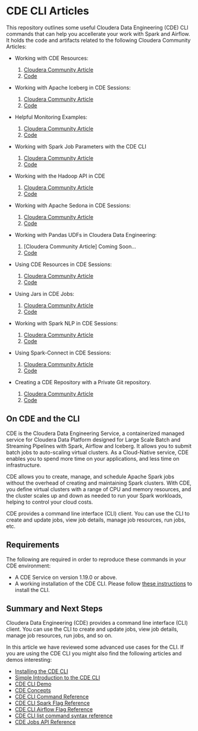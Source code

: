 # CDE CLI Articles

This repository outlines some useful Cloudera Data Engineering (CDE) CLI commands that can help you accellerate your work with Spark and Airflow. It holds the code and artifacts related to the following Cloudera Community Articles:

* Working with CDE Resources:
  1. [Cloudera Community Article](https://community.cloudera.com/t5/Community-Articles/Working-with-CDE-Files-Resources/ta-p/379891)
  2. [Code](https://github.com/pdefusco/CDE_CLI_Articles/blob/main/code/CDERESOURCES.md)

* Working with Apache Iceberg in CDE Sessions:
  1. [Cloudera Community Article](https://community.cloudera.com/t5/Community-Articles/Working-with-Iceberg-in-CDE-Spark-Sessions/ta-p/379892)
  2. [Code](https://github.com/pdefusco/CDE_CLI_Articles/blob/main/code/CDESESSIONSICEBERG.md)

* Helpful Monitoring Examples:
  1. [Cloudera Community Article](https://community.cloudera.com/t5/Community-Articles/Efficiently-Monitoring-Jobs-Runs-and-Resources-with-the-CDE/ta-p/379893)
  2. [Code](https://github.com/pdefusco/CDE_CLI_Articles/blob/main/code/CDELISTFILTERS.md)

* Working with Spark Job Parameters with the CDE CLI
  1. [Cloudera Community Article](https://community.cloudera.com/t5/Community-Articles/Working-with-CDE-Spark-Job-Parameters-in-Cloudera-Data/ta-p/380792)
  2. [Code](https://github.com/pdefusco/CDE_CLI_Articles/blob/main/code/CDESPARKJOBPARAMETERS.md)

* Working with the Hadoop API in CDE
  1. [Cloudera Community Article](https://community.cloudera.com/t5/Community-Articles/Cloud-Storage-File-System-Operations-with-the-Hadoop-API-in/ta-p/384213)
  2. [Code](https://github.com/pdefusco/CDE_CLI_Articles/blob/main/code/CDEHADOOPAPI.md)

* Working with Apache Sedona in CDE Sessions:
  1. [Cloudera Community Article](WIP)
  2. [Code](https://github.com/pdefusco/CDE_CLI_Articles/blob/main/code/CDESESSIONSEDONA.md)

* Working with Pandas UDFs in Cloudera Data Engineering:
  1. [Cloudera Community Article] Coming Soon...
  2. [Code](WIP)

* Using CDE Resources in CDE Sessions:
  1. [Cloudera Community Article](https://community.cloudera.com/t5/Community-Articles/Using-CDE-Resources-in-CDE-Sessions/ta-p/387834)
  2. [Code](https://github.com/pdefusco/CDE_CLI_Articles/blob/main/code/CDESESSIONSRESOURCES.md)

* Using Jars in CDE Jobs:
  1. [Cloudera Community Article](https://community.cloudera.com/t5/Community-Articles/Simplify-Spark-Submit-JAR-Dependency-Management-with/ta-p/393014)
  2. [Code](https://github.com/pdefusco/CDE_CLI_Articles/blob/main/code/CDEUSINGJARS.md)

* Working with Spark NLP in CDE Sessions:
  1. [Cloudera Community Article]()
  2. [Code]()

* Using Spark-Connect in CDE Sessions:
  1. [Cloudera Community Article]()
  2. [Code](https://github.com/pdefusco/CDE_CLI_Articles/blob/main/code/CDESPARKCONNECT.md)

* Creating a CDE Repository with a Private Git repository.
  1. [Cloudera Community Article]()
  2. [Code](https://github.com/pdefusco/CDE_CLI_Articles/blob/main/code/CDEPRIVATEREPO.md)

## On CDE and the CLI

CDE is the Cloudera Data Engineering Service, a containerized managed service for Cloudera Data Platform designed for Large Scale Batch and Streaming Pipelines with Spark, Airflow and Iceberg. It allows you to submit batch jobs to auto-scaling virtual clusters. As a Cloud-Native service, CDE enables you to spend more time on your applications, and less time on infrastructure.

CDE allows you to create, manage, and schedule Apache Spark jobs without the overhead of creating and maintaining Spark clusters. With CDE, you define virtual clusters with a range of CPU and memory resources, and the cluster scales up and down as needed to run your Spark workloads, helping to control your cloud costs.

CDE provides a command line interface (CLI) client. You can use the CLI to create and update jobs, view job details, manage job resources, run jobs, etc.

## Requirements

The following are required in order to reproduce these commands in your CDE environment:

* A CDE Service on version 1.19.0 or above.
* A working installation of the CDE CLI. Please follow [these instructions](https://docs.cloudera.com/data-engineering/cloud/cli-access/topics/cde-cli.html) to install the CLI.

## Summary and Next Steps

Cloudera Data Engineering (CDE) provides a command line interface (CLI) client. You can use the CLI to create and update jobs, view job details, manage job resources, run jobs, and so on.

In this article we have reviewed some advanced use cases for the CLI. If you are using the CDE CLI you might also find the following articles and demos interesting:

* [Installing the CDE CLI](https://docs.cloudera.com/data-engineering/cloud/cli-access/topics/cde-cli.html)
* [Simple Introduction to the CDE CLI](https://github.com/pdefusco/CDE_CLI_Simple)
* [CDE CLI Demo](https://github.com/pdefusco/CDE_CLI_demo)
* [CDE Concepts](https://docs.cloudera.com/data-engineering/cloud/cli-access/topics/cde-cli-concepts.html)
* [CDE CLI Command Reference](https://docs.cloudera.com/data-engineering/cloud/cli-access/topics/cde-cli-reference.html)
* [CDE CLI Spark Flag Reference](https://docs.cloudera.com/data-engineering/cloud/cli-access/topics/cde-cli-spark-flag-reference.html)
* [CDE CLI Airflow Flag Reference](https://docs.cloudera.com/data-engineering/cloud/cli-access/topics/cde-cli-airflow-flag-reference.html)
* [CDE CLI list command syntax reference](https://docs.cloudera.com/data-engineering/cloud/cli-access/topics/cde-cli-list-flag-reference.html)
* [CDE Jobs API Reference](https://docs.cloudera.com/data-engineering/cloud/jobs-rest-api-reference/index.html)
